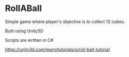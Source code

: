 # RollABall
Simple game where player's objective is to collect 12 cubes.

Built using Unity3D

Scripts are written in C#

https://unity3d.com/learn/tutorials/s/roll-ball-tutorial

